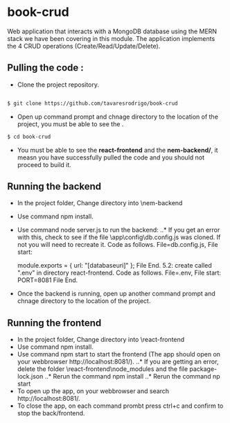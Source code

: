 # book-crud

Web application that interacts with a MongoDB database using the MERN stack we have been covering in this module. The application implements the 4 CRUD operations (Create/Read/Update/Delete).

## Pulling the code :

* Clone the project repository.
```bash

$ git clone https://github.com/tavaresrodrigo/book-crud
```

* Open up command prompt and chnage directory to the location of the project, you must be able to see the .

```bash
$ cd book-crud
```

* You must be able to see the **react-frontend** and the **nem-backend/**, it measn you have successfully pulled the code and you should not proceed to build it. 


## Running the backend
* In the project folder, Change directory into \nem-backend
* Use command npm install.
* Use command node server.js to run the backend:
..* If you get an error with this, check to see if the file \app\config\db.config.js was cloned. If not you will need to recreate it.
    Code as follows. File=db.config.js, File start:

    module.exports = {
    url: "[databaseuri]"
     };
    File End.
    5.2: create called ".env" in directory react-frontend.
    Code as follows. File=.env, File start:
    PORT=8081
    File End.
* Once the backend is running, open up another command prompt and chnage directory to the location of the project.

## Running the frontend

* In the project folder, Change directory into \react-frontend
* Use command npm install.
* Use command npm start to start the frontend (The app should open on your webbrowser http://localhost:8081/).
..* If you are getting an error, delete the folder \react-frontend\node_modules and the file package-lock.json
..* Rerun the command npm install
..* Rerun the command np start
* To open up the app, on your webbrowser and search http://localhost:8081/.
* To close the app, on each command prombt press ctrl+c and confirm to stop the back/frontend.
